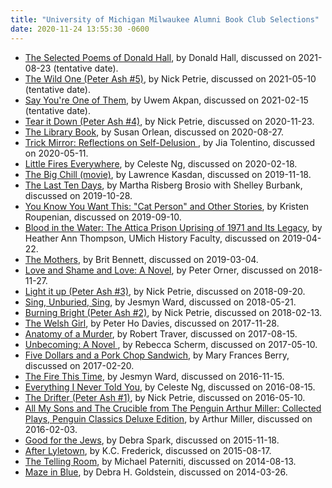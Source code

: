 ```yaml
---
title: "University of Michigan Milwaukee Alumni Book Club Selections"
date: 2020-11-24 13:55:30 -0600
---
```


* [The Selected Poems of Donald Hall](https://bookshop.org/books/the-selected-poems-of-donald-hall/9781328745606), by Donald Hall, discussed on 2021-08-23 (tentative date).
* [The Wild One (Peter Ash #5)](https://bookshop.org/books/the-wild-one-9780525535447/9780593188057), by Nick Petrie, discussed on 2021-05-10 (tentative date).
* [Say You're One of Them](https://bookshop.org/books/say-you-re-one-of-them/9780316086370), by Uwem Akpan, discussed on 2021-02-15 (tentative date).
* [Tear it Down (Peter Ash #4)](https://www.amazon.com/dp/B07CKFBW65), by Nick Petrie, discussed on 2020-11-23.
* [The Library Book](https://www.amazon.com/dp/B07CL5ZLHX), by Susan Orlean, discussed on 2020-08-27.
* [Trick Mirror: Reflections on Self-Delusion ](https://www.amazon.com/dp/B07L2JGLZ9), by Jia Tolentino, discussed on 2020-05-11.
* [Little Fires Everywhere](https://www.amazon.com/dp/B01N4VW75U), by Celeste Ng, discussed on 2020-02-18.
* [The Big Chill (movie)](https://www.amazon.com/dp/B00OQXLI58), by Lawrence Kasdan, discussed on 2019-11-18.
* [The Last Ten Days](https://www.amazon.com/dp/B07TJVW7TR), by Martha Risberg Brosio with Shelley Burbank, discussed on 2019-10-28.
* [You Know You Want This: "Cat Person" and Other Stories](https://www.amazon.com/dp/B07G2L2Y4T), by Kristen Roupenian, discussed on 2019-09-10.
* [Blood in the Water: The Attica Prison Uprising of 1971 and Its Legacy](https://www.amazon.com/dp/B018PD2JJ8), by Heather Ann Thompson, UMich History Faculty, discussed on 2019-04-22.
* [The Mothers](https://www.amazon.com/dp/B01BD1SSO4), by Brit Bennett, discussed on 2019-03-04.
* [Love and Shame and Love: A Novel](https://www.amazon.com/dp/B004RD84WW), by Peter Orner, discussed on 2018-11-27.
* [Light it up (Peter Ash #3)](https://www.amazon.com/dp/B0727MJKWQ), by Nick Petrie, discussed on 2018-09-20.
* [Sing, Unburied, Sing](https://www.amazon.com/dp/B01M9I7CRC), by Jesmyn Ward, discussed on 2018-05-21.
* [Burning Bright (Peter Ash #2)](https://www.amazon.com/dp/B01EH1EKDK), by Nick Petrie, discussed on 2018-02-13.
* [The Welsh Girl](https://www.amazon.com/dp/B004H1UEEK), by Peter Ho Davies, discussed on 2017-11-28.
* [Anatomy of a Murder](https://www.amazon.com/dp/B00699QULE), by Robert Traver, discussed on 2017-08-15.
* [Unbecoming: A Novel ](https://www.amazon.com/dp/B00LFZ86DM), by Rebecca Scherm, discussed on 2017-05-10.
* [Five Dollars and a Pork Chop Sandwich](https://www.amazon.com/dp/B00ZNG3LFW), by Mary Frances Berry, discussed on 2017-02-20.
* [The Fire This Time](https://www.amazon.com/dp/B01B1U2ZMS), by Jesmyn Ward, discussed on 2016-11-15.
* [Everything I Never Told You](https://www.amazon.com/dp/B00G3L7V0C), by Celeste Ng, discussed on 2016-08-15.
* [The Drifter (Peter Ash #1)](https://www.amazon.com/dp/B00SA5KHEG), by Nick Petrie, discussed on 2016-05-10.
* [All My Sons and The Crucible from The Penguin Arthur Miller: Collected Plays, Penguin Classics Deluxe Edition](https://www.amazon.com/dp/B00V4783IE), by Arthur Miller, discussed on 2016-02-03.
* [Good for the Jews](https://www.amazon.com/dp/B00ZJF4XE0), by Debra Spark, discussed on 2015-11-18.
* [After Lyletown](https://www.amazon.com/dp/B005ECMCAK), by K.C. Frederick, discussed on 2015-08-17.
* [The Telling Room](https://www.amazon.com/dp/B00BABTA0Y), by Michael Paterniti, discussed on 2014-08-13.
* [Maze in Blue](https://www.amazon.com/dp/B0083ZODHU), by Debra H. Goldstein, discussed on 2014-03-26.

